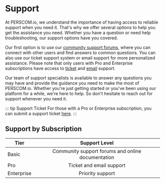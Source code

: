 # Support

At PERSCOM.io, we understand the importance of having access to reliable support when you need it. That's why we offer several options to
help you get the assistance you need. Whether you have a question or need help troubleshooting, our support options have you covered.

Our first option is to use our [community support forums](https://community.deschutesdesigngroup.com), where you can connect with other
users and find answers to common questions. You can also use our ticket support system or email support for more personalized assistance.
Please note that only users with Pro and Enterprise subscriptions have access to
[ticket](https://support.deschutesdesigngroup.com/hc/en-us/requests/new) and [email](mailto:support@deschutesdesigngroup.com) support.

Our team of support specialists is available to answer any questions you may have and provide the guidance you need to make the most of
PERSCOM.io. Whether you're just getting started or you've been using our platform for a while, we're here to help. So don't hesitate to
reach out for support whenever you need it.

<!-- prettier-ignore -->
::: tip Support Ticket
For those with a Pro or Enterprise subscription, you can submit a support ticket [here](https://support.deschutesdesigngroup.com/hc/en-us/requests/new).
:::

## Support by Subscription

| Tier       |                   Support Level                   |
| ---------- | :-----------------------------------------------: |
| Basic      | Community support forums and online documentation |
| Pro        |             Ticket and email support              |
| Enterprise |                 Priority support                  |

